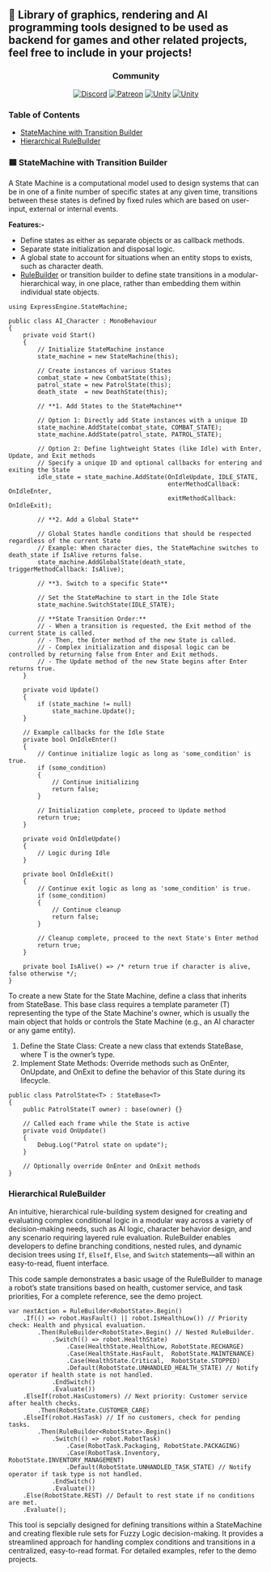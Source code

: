 ## 👾 Library of graphics, rendering and AI programming tools designed to be used as backend for games and other related projects, feel free to include in your projects!
 
<h3 align="center">Community</h3>

<p align="center">
<a href='https://discord.gg/WZ3GZCvVtg' target="_blank"><img alt='Discord' src='https://img.shields.io/badge/Discord-5865F2?style=plastic&logo=discord&logoColor=white'/></a>
<a href='https://github.com/CodeCreatePlay/ExpressEngine' target="_blank"><img alt='Patreon' src='https://img.shields.io/badge/Patreon-F96854?style=plastic&logo=patreon&logoColor=white'/></a>
<a href='https://github.com/CodeCreatePlay/ExpressEngine' target="_blank"><img alt='Unity' src='https://img.shields.io/badge/Reddit-FF4500?style=plastic&logo=reddit&logoColor=white'/></a>
<a href='https://github.com/CodeCreatePlay/ExpressEngine' target="_blank"><img alt='Unity' src='https://img.shields.io/badge/YouTube-FF0000?style=plastic&logo=youtube&logoColor=white'/></a>
</p>

### Table of Contents
- [StateMachine with Transition Builder](https://github.com/CodeCreatePlay/ExpressEngine)
- [Hierarchical RuleBuilder](https://github.com/CodeCreatePlay/ExpressEngine)

### 🟦 StateMachine with Transition Builder
A State Machine is a computational model used to design systems that can be in one of a finite number of specific states at any given time, transitions between these states is defined by fixed rules which are based on user-input, external or internal events.  

**Features:-**
- Define states as either as separate objects or as callback methods.
- Separate state initialization and disposal logic.
- A global state to account for situations when an entity stops to exists, such as character death.
- [RuleBuilder](https://github.com/CodeCreatePlay/ExpressEngine) or transition builder to define state transitions in a modular-hierarchical way, in one place, rather than embedding them within individual state objects.

```
using ExpressEngine.StateMachine;

public class AI_Character : MonoBehaviour
{
    private void Start()
    {
        // Initialize StateMachine instance
        state_machine = new StateMachine(this);

        // Create instances of various States
        combat_state = new CombatState(this);
        patrol_state = new PatrolState(this);
        death_state  = new DeathState(this);

        // **1. Add States to the StateMachine**

        // Option 1: Directly add State instances with a unique ID
        state_machine.AddState(combat_state, COMBAT_STATE);
        state_machine.AddState(patrol_state, PATROL_STATE);

        // Option 2: Define lightweight States (like Idle) with Enter, Update, and Exit methods
        // Specify a unique ID and optional callbacks for entering and exiting the State
        idle_state = state_machine.AddState(OnIdleUpdate, IDLE_STATE, 
                                            enterMethodCallback: OnIdleEnter, 
                                            exitMethodCallback: OnIdleExit);

        // **2. Add a Global State**

        // Global States handle conditions that should be respected regardless of the current State
        // Example: When character dies, the StateMachine switches to death_state if IsAlive returns false.
        state_machine.AddGlobalState(death_state, triggerMethodCallback: IsAlive);

        // **3. Switch to a specific State**

        // Set the StateMachine to start in the Idle State
        state_machine.SwitchState(IDLE_STATE);

        // **State Transition Order:**
        // - When a transition is requested, the Exit method of the current State is called.
        // - Then, the Enter method of the new State is called.
        // - Complex initialization and disposal logic can be controlled by returning false from Enter and Exit methods.
        // - The Update method of the new State begins after Enter returns true.
    }

    private void Update()
    {
        if (state_machine != null)
            state_machine.Update();
    }

    // Example callbacks for the Idle State
    private bool OnIdleEnter()
    {
        // Continue initialize logic as long as 'some_condition' is true.
        if (some_condition)
        {
            // Continue initializing
            return false;
        }

        // Initialization complete, proceed to Update method
        return true;
    }

    private void OnIdleUpdate() 
    {
        // Logic during Idle
    }

    private bool OnIdleExit()
    {
        // Continue exit logic as long as 'some_condition' is true.
        if (some_condition)
        {
            // Continue cleanup
            return false;
        }

        // Cleanup complete, proceed to the next State's Enter method
        return true;
    }

    private bool IsAlive() => /* return true if character is alive, false otherwise */;
}
```

To create a new State for the State Machine, define a class that inherits from StateBase<T>. This base class requires a template parameter (T) representing the type of the State Machine's owner, which is usually the main object that holds or controls the State Machine (e.g., an AI character or any game entity).

1. Define the State Class: Create a new class that extends StateBase<T>, where T is the owner’s type.
2. Implement State Methods: Override methods such as OnEnter, OnUpdate, and OnExit to define the behavior of this State during its lifecycle.

```
public class PatrolState<T> : StateBase<T>
{
    public PatrolState(T owner) : base(owner) {}

    // Called each frame while the State is active
    private void OnUpdate()
    {
        Debug.Log("Patrol state on update");
    }
	
    // Optionally override OnEnter and OnExit methods
}

```

### Hierarchical RuleBuilder

An intuitive, hierarchical rule-building system designed for creating and evaluating complex conditional logic in a modular way across a variety of decision-making needs, such as AI logic, character behavior design, and any scenario requiring layered rule evaluation. RuleBuilder enables developers to define branching conditions, nested rules, and dynamic decision trees using `If`, `ElseIf`, `Else`, and `Switch` statements—all within an easy-to-read, fluent interface.  

This code sample demonstrates a basic usage of the RuleBuilder to manage a robot’s state transitions based on health, customer service, and task priorities, For a complete reference, see the demo project.

```
var nextAction = RuleBuilder<RobotState>.Begin()
    .If(() => robot.HasFault() || robot.IsHealthLow()) // Priority check: Health and physical evaluation.
        .Then(RuleBuilder<RobotState>.Begin() // Nested RuleBuilder.
            .Switch(() => robot.HealthState)
                .Case(HealthState.HealthLow, RobotState.RECHARGE)
                .Case(HealthState.HasFault,  RobotState.MAINTENANCE)
                .Case(HealthState.Critical,  RobotState.STOPPED)
                .Default(RobotState.UNHANDLED_HEALTH_STATE) // Notify operator if health state is not handled.
            .EndSwitch()
            .Evaluate())
    .ElseIf(robot.HasCustomers) // Next priority: Customer service after health checks.
        .Then(RobotState.CUSTOMER_CARE)
    .ElseIf(robot.HasTask) // If no customers, check for pending tasks.
        .Then(RuleBuilder<RobotState>.Begin()
            .Switch(() => robot.RobotTask)    
                .Case(RobotTask.Packaging, RobotState.PACKAGING)
                .Case(RobotTask.Inventory, RobotState.INVENTORY_MANAGEMENT)
                .Default(RobotState.UNHANDLED_TASK_STATE) // Notify operator if task type is not handled.
            .EndSwitch()
            .Evaluate())
    .Else(RobotState.REST) // Default to rest state if no conditions are met.
    .Evaluate();
```

This tool is sepcially designed for defining transitions within a StateMachine and creating flexible rule sets for Fuzzy Logic decision-making. It provides a streamlined approach for handling complex conditions and transitions in a centralized, easy-to-read format. For detailed examples, refer to the demo projects.

